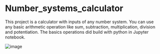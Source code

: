 # Number_systems_calculator
This project is a calculator with inputs of any number system. You can use any basic arithmetic operation like sum, subtraction, multiplication, division and potentiation. The basics operations did build with python in Jupyter notebook.

![image](https://user-images.githubusercontent.com/77762190/114494894-bfefa580-9be2-11eb-8333-d5b85b4bf8a9.png)

